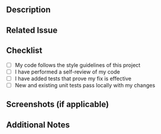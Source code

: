 ## Description
<!-- Provide a short description of the changes made in this PR -->

## Related Issue
<!-- Link the issue this PR is solving (e.g., Fixes #123) -->

## Checklist
- [ ] My code follows the style guidelines of this project
- [ ] I have performed a self-review of my code
- [ ] I have added tests that prove my fix is effective
- [ ] New and existing unit tests pass locally with my changes

## Screenshots (if applicable)
<!-- Add screenshots to show the UI changes or bug fixes -->

## Additional Notes
<!-- Any other information that reviewers should know -->